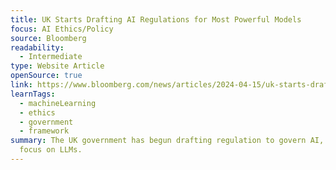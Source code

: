 ```yaml
---
title: UK Starts Drafting AI Regulations for Most Powerful Models
focus: AI Ethics/Policy
source: Bloomberg
readability:
  - Intermediate
type: Website Article
openSource: true
link: https://www.bloomberg.com/news/articles/2024-04-15/uk-starts-drafting-ai-regulations-for-most-powerful-models
learnTags:
  - machineLearning
  - ethics
  - government
  - framework
summary: The UK government has begun drafting regulation to govern AI, with a
  focus on LLMs.
---
```

